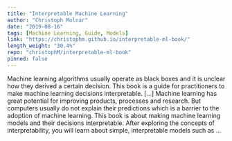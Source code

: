 ```yaml
---
title: "Interpretable Machine Learning"
author: "Christoph Molnar"
date: "2019-08-16"
tags: [Machine Learning, Guide, Models]
link: "https://christophm.github.io/interpretable-ml-book/"
length_weight: "30.4%"
repo: "christophM/interpretable-ml-book"
pinned: false
---
```


Machine learning algorithms usually operate as black boxes and it is unclear how they derived a certain decision. This book is a guide for practitioners to make machine learning decisions interpretable. [...] Machine learning has great potential for improving products, processes and research. But computers usually do not explain their predictions which is a barrier to the adoption of machine learning. This book is about making machine learning models and their decisions interpretable. After exploring the concepts of interpretability, you will learn about simple, interpretable models such as ...
